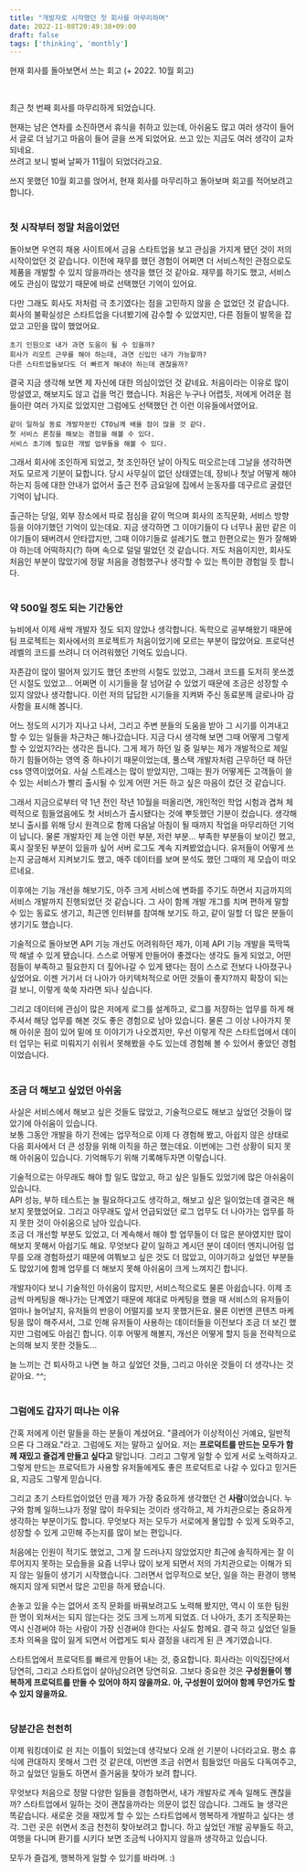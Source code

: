 ```yaml
---
title: "개발자로 시작했던 첫 회사를 마무리하며"
date: 2022-11-08T20:49:38+09:00
draft: false
tags: ['thinking', 'monthly']
---
```


현재 회사를 돌아보면서 쓰는 회고 (+ 2022. 10월 회고)
<!--more--> 

<br/> 

최근 첫 번째 회사를 마무리하게 되었습니다.  

현재는 남은 연차를 소진하면서 휴식을 취하고 있는데, 아쉬움도 많고 여러 생각이 들어서 글로 더 남기고 마음이 들어 글을 쓰게 되었어요.
쓰고 있는 지금도 여러 생각이 교차되네요.  
쓰려고 보니 벌써 날짜가 11월이 되었더라고요. 

쓰지 못했던 10월 회고를 얹어서, 현재 회사를 마무리하고 돌아보며 회고를 적어보려고 합니다.

#
### 첫 시작부터 정말 처음이었던
돌아보면 우연히 채용 사이트에서 금융 스타트업을 보고 관심을 가지게 됐던 것이 저의 시작이었던 것 같습니다.
이전에 재무를 했던 경험이 어쩌면 더 서비스적인 관점으로도 제품을 개발할 수 있지 않을까라는 생각을 했던 것 같아요.
재무를 하기도 했고, 서비스에도 관심이 많았기 때문에 바로 선택했던 기억이 있어요.

다만 그래도 회사도 저처럼 극 초기였다는 점을 고민하지 않을 순 없었던 것 같습니다.
회사의 불확실성은 스타트업을 다녀봤기에 감수할 수 있었지만, 다른 점들이 발목을 잡았고 고민을 많이 했었어요. 

```
초기 인원으로 내가 과연 도움이 될 수 있을까?
회사가 리모트 근무를 해야 하는데, 과연 신입인 내가 가능할까?
다른 스타트업들보다도 더 빠르게 해내야 하는데 괜찮을까?
```

결국 지금 생각해 보면 제 자신에 대한 의심이었던 것 같네요.
처음이라는 이유로 많이 망설였고, 해보지도 않고 겁을 먹긴 했습니다.
처음은 누구나 어렵듯, 저에게 어려운 점들이란 여러 가지로 있었지만 그럼에도 선택했던 건 이런 이유들에서였어요.

```
같이 일하실 동료 개발자분인 CTO님께 배울 점이 많을 것 같다.
첫 서비스 론칭을 해보는 경험을 해볼 수 있다.
서비스 초기에 필요한 개발 업무들을 해볼 수 있다.
```

그래서 회사에 조인하게 되었고, 첫 조인하던 날이 아직도 떠오르는데 그날을 생각하면 저도 모르게 기분이 묘합니다.
당시 사무실이 없던 상태였는데, 장비나 첫날 어떻게 해야 하는지 등에 대한 안내가 없어서 출근 전주 금요일에 집에서 눈동자를 데구르르 굴렸던 기억이 납니다.

출근하는 당일, 외부 장소에서 따로 점심을 같이 먹으며 회사의 조직문화, 서비스 방향 등을 이야기했던 기억이 있는데요.
지금 생각하면 그 이야기들이 다 너무나 꿈만 같은 이야기들이 돼버려서 안타깝지만, 
그때 이야기들로 설레기도 했고 한편으로는 뭔가 잘해봐야 하는데 어떡하지(?) 하며 속으로 덜덜 떨었던 것 같습니다.
저도 처음이지만, 회사도 처음인 부분이 많았기에 정말 처음을 경험했구나 생각할 수 있는 특이한 경험일 듯 합니다.


#
### 약 500일 정도 되는 기간동안
뉴비에서 이제 새싹 개발자 정도 되지 않았나 생각합니다. 
독학으로 공부해왔기 때문에 팀 프로젝트는 회사에서의 프로젝트가 처음이었기에 모르는 부분이 많았어요.
프로덕션 레벨의 코드를 쓰려니 더 어려워했던 기억도 있습니다.

자존감이 많이 떨어져 있기도 했던 초반의 시절도 있었고, 그래서 코드를 도저히 못쓰겠던 시절도 있었고...
어쩌면 이 시기들을 잘 넘어갈 수 있었기 때문에 조금은 성장할 수 있지 않았나 생각합니다.
이런 저의 답답한 시기들을 지켜봐 주신 동료분께 글로나마 감사함을 표시해 봅니다.

어느 정도의 시기가 지나고 나서, 그리고 주변 분들의 도움을 받아 그 시기를 이겨내고 할 수 있는 일들을 차근차근 해나갔습니다.
지금 다시 생각해 보면 그때 어떻게 그렇게 할 수 있었지?라는 생각은 듭니다.
그게 제가 하던 일 중 일부는 제가 개발적으로 제일 하기 힘들어하는 영역 중 하나이기 때문이었는데, 풀스택 개발자처럼 근무하던 때 하던 css 영역이었어요.
사실 스트레스는 많이 받았지만, 그때는 뭔가 어떻게든 고객들이 쓸 수 있는 서비스가 빨리 출시될 수 있게 어떤 거든 하고 싶은 마음이 컸던 것 같습니다.

그래서 지금으로부터 약 1년 전인 작년 10월을 떠올리면, 개인적인 학업 시험과 겹쳐 체력적으로 힘들었음에도 첫 서비스가 출시됐다는 것에 뿌듯했던 기분이 컸습니다.
생각해 보니 출시를 위해 당시 원격으로 함께 다음날 아침이 될 때까지 작업을 마무리하던 기억이 납니다.
물론 개발자인 제 눈엔 이런 부분, 저런 부분... 부족한 부분들이 보이긴 했고, 혹시 잘못된 부분이 있을까 싶어 서버 로그도 계속 지켜봤었습니다.
유저들이 어떻게 쓰는지 궁금해서 지켜보기도 했고, 매주 데이터를 보며 분석도 했던 그때의 제 모습이 떠오르네요.

이후에는 기능 개선을 해보기도, 아주 크게 서비스에 변화를 주기도 하면서 지금까지의 서비스 개발까지 진행되었던 것 같습니다.
그 사이 함께 개발 개그를 치며 편하게 말할 수 있는 동료도 생기고, 최근엔 인터뷰를 참여해 보기도 하고, 같이 일할 더 많은 분들이 생기기도 했습니다.

기술적으로 돌아보면 API 기능 개선도 어려워하던 제가, 이제 API 기능 개발을 뚝딱뚝딱 해낼 수 있게 됐습니다.
스스로 어떻게 만들어야 좋겠다는 생각도 들게 되었고, 어떤 점들이 부족하고 필요한지 더 짚어나갈 수 있게 됐다는 점이 스스로 전보다 나아졌구나 싶었어요.
이젠 거기서 더 나아가 아키텍처적으로 어떤 것들이 좋지?까지 확장이 되는 걸 보니, 이렇게 쑥쑥 자라면 되나 싶습니다.

그리고 데이터에 관심이 많은 저에게 로그를 설계하고, 로그를 저장하는 업무를 하게 해주셔서 해당 업무를 해본 것도 좋은 경험으로 남아 있습니다.
물론 그 이상 나아가지 못해 아쉬운 점이 있어 밑에 또 이야기가 나오겠지만, 
우선 이렇게 작은 스타트업에서 데이터 업무는 뒤로 미뤄지기 쉬워서 못해봤을 수도 있는데 경험해 볼 수 있어서 좋았던 경험이었습니다.


#
### 조금 더 해보고 싶었던 아쉬움
사실은 서비스에서 해보고 싶은 것들도 많았고, 기술적으로도 해보고 싶었던 것들이 많았기에 아쉬움이 있습니다.  
보통 그동안 개발을 하기 전에는 업무적으로 이제 다 경험해 봤고, 아쉽지 않은 상태로 다음 회사에서 더 큰 성장을 위해 이직을 하곤 했는데요.
이번에는 그런 상황이 되지 못해 아쉬움이 있습니다. 기억해두기 위해 기록해두자면 이렇습니다.

기술적으로는 아무래도 해야 할 일도 많았고, 하고 싶은 일들도 있었기에 많은 아쉬움이 있습니다.  
API 성능, 부하 테스트는 늘 필요하다고도 생각하고, 해보고 싶은 일이었는데 결국은 해보지 못했었어요. 
그리고 아무래도 앞서 언급되었던 로그 업무도 더 나아가는 업무를 하지 못한 것이 아쉬움으로 남아 있습니다.  
조금 더 개선할 부분도 있었고, 더 계속해서 해야 할 업무들이 더 많은 분야였지만 많이 해보지 못해서 아쉽기도 해요.
무엇보다 같이 일하고 계시던 분이 데이터 엔지니어링 업무를 오래 경험하셨기 때문에 여쭤보고 싶은 것도 더 많았고, 
이야기하고 싶었던 부분들도 많았기에 함께 업무를 더 해보지 못해 아쉬움이 크게 느껴지긴 합니다.

개발자이다 보니 기술적인 아쉬움이 많지만, 서비스적으로도 물론 아쉽습니다.
이제 조금씩 마케팅을 해나가는 단계였기 때문에 제대로 마케팅을 했을 때 서비스의 유저들이 얼마나 늘어날지, 유저들의 반응이 어떨지를 보지 못했거든요.
물론 이번엔 콘텐츠 마케팅을 많이 해주셔서, 그로 인해 유저들이 사용하는 데이터들을 이전보다 조금 더 보긴 했지만 그럼에도 아쉽긴 합니다. 
이후 어떻게 해볼지, 개선은 어떻게 할지 등을 전략적으로 논의해 보지 못한 것들도...

늘 느끼는 건 퇴사하고 나면 늘 하고 싶었던 것들, 그리고 아쉬운 것들이 더 생각나는 것 같아요. ^^;


#
### 그럼에도 갑자기 떠나는 이유
간혹 저에게 이런 말들을 하는 분들이 계셨어요. "클레어가 이상적이신 거예요, 일반적으론 다 그래요."라고.
그럼에도 저는 말하고 싶어요. 저는 **프로덕트를 만드는 모두가 함께 재밌고 즐겁게 만들고 싶다고** 말입니다.
그리고 그렇게 일할 수 있게 서로 노력하자고. 
그렇게 만드는 프로덕트가 사용할 유저들에게도 좋은 프로덕트로 나갈 수 있다고 믿거든요, 지금도 그렇게 믿습니다.

그리고 초기 스타트업이었던 만큼 제가 가장 중요하게 생각했던 건 **사람**이었습니다.
누구와 함께 일하느냐가 정말 많이 좌우되는 것이라 생각하고, 제 가치관으로는 중요하게 생각하는 부분이기도 합니다. 
무엇보다 저는 모두가 서로에게 몰입할 수 있게 도와주고, 성장할 수 있게 고민해 주는지를 많이 보는 편입니다.

처음에는 인원이 적기도 했었고, 그게 잘 드러나지 않았었지만 최근에 솔직하게는 잘 이루어지지 못하는 모습들을 요즘 너무나 많이 보게 되면서 
저의 가치관으로는 이해가 되지 않는 일들이 생기기 시작했습니다.
그러면서 업무적으로 보단, 일을 하는 환경이 행복해지지 않게 되면서 많은 고민을 하게 됐습니다.

손놓고 있을 수는 없어서 조직 문화를 바꿔보려고도 노력해 봤지만, 역시 이 또한 팀원 한 명이 외쳐서는 되지 않는다는 것도 크게 느끼게 되었죠.
더 나아가, 초기 조직문화는 역시 신경써야 하는 사람이 가장 신경써야 한다는 사실도 함께요.
결국 하고 싶었던 일들조차 의욕을 많이 잃게 되면서 어렵게도 퇴사 결정을 내리게 된 큰 계기였습니다.

스타트업에서 프로덕트를 빠르게 만들어 내는 것, 중요합니다. 회사라는 이익집단에서 당연히, 그리고 스타트업이 살아남으려면 당연히요.
그보다 중요한 것은 **구성원들이 행복하게 프로덕트를 만들 수 있어야 하지 않을까요.** 
**아, 구성원이 있어야 함께 무언가도 할 수 있지 않을까요.** 


#
### 당분간은 천천히
이제 워킹데이로 쉰 지는 이틀이 되었는데 생각보다 오래 쉰 기분이 나더라고요.
평소 휴식에 관대하지 못해서 그런 것 같은데, 이번엔 조금 쉬면서 힘들었던 마음도 다독여주고, 하고 싶었던 일들도 하면서 즐거움을 찾아가 보려 합니다.

무엇보다 처음으로 정말 다양한 일들을 경험하면서, 내가 개발자로 계속 일해도 괜찮을까? 스타트업에서 일하는 것이 괜찮을까라는 의문이 없진 않습니다.
그래도 늘 생각은 똑같습니다. 새로운 것을 재밌게 할 수 있는 스타트업에서 행복하게 개발하고 싶다는 생각.
그런 곳은 쉬면서 조금 천천히 찾아보려고 합니다.
하고 싶었던 개발 공부들도 하고, 여행을 다니며 환기를 시키다 보면 조금씩 나아지지 않을까 생각하고 있습니다.

모두가 즐겁게, 행복하게 일할 수 있기를 바라며. :)

